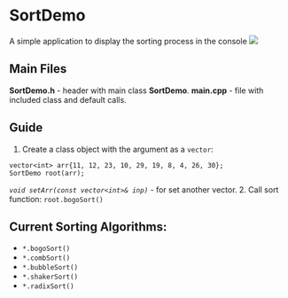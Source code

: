 # SortDemo
A simple application to display the sorting process in the console
![](https://github.com/sql-enjoyer/SortDemo/raw/origin/master/image.png)
## Main Files
**SortDemo.h** - header with main class **SortDemo**.
**main.cpp** - file with included class and default calls.
## Guide
1. Сreate a class object with the argument as a `vector`: 
```
vector<int> arr{11, 12, 23, 10, 29, 19, 8, 4, 26, 30};
SortDemo root(arr);
```
_`void setArr(const vector<int>& inp)`_ - for set another vector.
2. Call sort function: `root.bogoSort()`

## Current Sorting Algorithms:
- `*.bogoSort()`
- `*.combSort()`
- `*.bubbleSort()`
- `*.shakerSort()`
- `*.radixSort()`